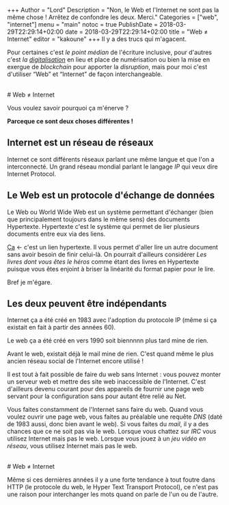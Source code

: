 +++
Author = "Lord"
Description = "Non, le Web et l'Internet ne sont pas la même chose ! Arrêtez de confondre les deux. Merci."
Categories = ["web", "internet"]
menu = "main"
notoc = true
PublishDate = 2018-03-29T22:29:14+02:00
date = 2018-03-29T22:29:14+02:00
title = "Web ≠ Internet"
editor = "kakoune"
+++
Il y a des trucs qui m'agacent.

Pour certaines c'est *le point médian* de l'écriture inclusive, pour d'autres c'est *la [digitalisation](https://toucher.rectal.digital/)* en lieu et place de numérisation ou bien la mise en exergue de *blockchain* pour apporter la *disruption*, mais pour moi c'est d'utiliser “Web” et “Internet” de façon interchangeable.

<br>
# Web ≠ Internet

Vous voulez savoir pourquoi ça m'énerve ?

**Parceque ce sont deux choses différentes !**

## Internet est un réseau de réseaux

Internet ce sont différents réseaux parlant une même langue et que l'on a interconnecté.
Un grand réseau mondial parlant le langage *IP* qui veux dire Internet Protocol.

## Le Web est un protocole d'échange de données

Le Web ou World Wide Web est un système permettant d'échanger (bien que principalement toujours dans le même sens) des documents Hypertexte.
Hypertexte c'est le système qui permet de lier plusieurs documents entre eux via des liens.

[Ça](http://perdu.com/) ← c'est un lien hypertexte.
Il vous permet d'aller lire un autre document sans avoir besoin de finir celui-là.
On pourrait d'ailleurs considérer *Les livres dont vous êtes le héros* comme étant des livres en Hypertexte puisque vous êtes enjoint à briser la linéarité du format papier pour le lire.

Bref je m'égare.

## Les deux peuvent être indépendants

Internet ça a été créé en 1983 avec l'adoption du protocole IP (même si ça existait en fait à partir des années 60).

Le web ça a été créé en vers 1990 soit biennnnn plus tard mine de rien.

Avant le web, existait déjà le mail mine de rien.
C'est quand même le plus ancien réseau social de l'Internet encore utilisé !

Il est tout à fait possible de faire du web sans Internet : vous pouvez monter un serveur web et mettre des site web inaccessible de l'Internet.
C'est d'ailleurs devenu courant pour des appareils de fournir une page web servant pour la configuration sans pour autant être relié au Net.

Vous faites constamment de l'Internet sans faire du web.
Quand vous voulez ouvrir une page web, vous faites au préalable une requête *DNS* (daté de 1983 aussi, donc bien avant le web).
Si vous faites du *mail*, il y a des chances que ce ne soit pas via le web.
Lorsque vous chattez sur *IRC* vous utilisez Internet mais pas le web.
Lorsque vous jouez à un *jeu vidéo en réseau*, vous utilisez Internet mais pas le web.

<br>
# Web ≠ Internet

Même si ces dernières années il y a une forte tendance à tout foutre dans HTTP (le protocole du web, le Hyper Text Transport Protocol), ce n'est pas une raison pour interchanger les mots quand on parle de l'un ou de l'autre.

